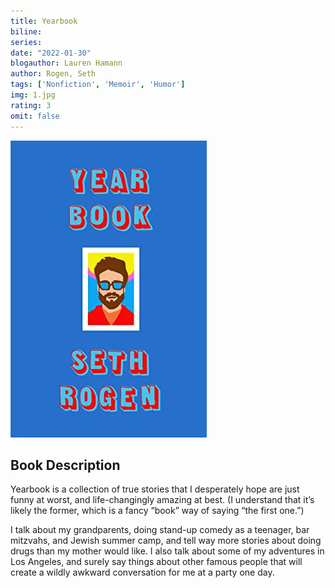 ```yaml
---
title: Yearbook
biline:
series: 
date: "2022-01-30"
blogauthor: Lauren Hamann
author: Rogen, Seth
tags: ['Nonfiction', 'Memoir', 'Humor']
img: 1.jpg
rating: 3
omit: false
---
```


![Book Cover](1.jpg)

## Book Description

Yearbook is a collection of true stories that I desperately hope are just funny at worst, and life-changingly amazing at best. (I understand that it’s likely the former, which is a fancy “book” way of saying “the first one.”)

I talk about my grandparents, doing stand-up comedy as a teenager, bar mitzvahs, and Jewish summer camp, and tell way more stories about doing drugs than my mother would like. I also talk about some of my adventures in Los Angeles, and surely say things about other famous people that will create a wildly awkward conversation for me at a party one day.
